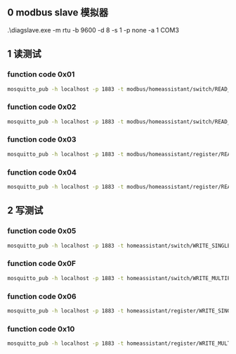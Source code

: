 ## 0 modbus slave 模拟器

.\diagslave.exe -m rtu -b 9600 -d 8 -s 1 -p none -a 1 COM3

## 1 读测试

### function code 0x01
```bash
mosquitto_pub -h localhost -p 1883 -t modbus/homeassistant/switch/READ_COILS/state -m a
```
###  function code 0x02
```bash
mosquitto_pub -h localhost -p 1883 -t modbus/homeassistant/switch/READ_DISCRETE_INPUTS/state -m a
```
###  function code 0x03
```bash
mosquitto_pub -h localhost -p 1883 -t modbus/homeassistant/register/READ_HOLDING_REGISTERS/state -m a
```
###  function code 0x04
```bash
mosquitto_pub -h localhost -p 1883 -t modbus/homeassistant/register/READ_INPUT_REGISTERS/state -m a
```

## 2 写测试

### function code 0x05
```bash
mosquitto_pub -h localhost -p 1883 -t homeassistant/switch/WRITE_SINGLE_COIL/set -m ON
```
### function code 0x0F
```bash
mosquitto_pub -h localhost -p 1883 -t homeassistant/switch/WRITE_MULTIPLE_COILS/set -m OFF,OFF,ON,OFF,OFF,ON,ON,OFF,OFF,ON
```
### function code 0x06
```bash
mosquitto_pub -h localhost -p 1883 -t homeassistant/register/WRITE_SINGLE_REGISTER/set -m {"something":-10.1}
```
### function code 0x10
```bash
mosquitto_pub -h localhost -p 1883 -t homeassistant/register/WRITE_MULTIPLE_REGISTERS/set -m [{"something":-10.2},{"something":-10.3},{"something":-10.4}]
```